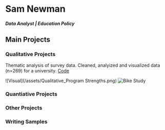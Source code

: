 # Sam Newman

##### Data Analyst | Education Policy 

## Main Projects 
### Qualitative Projects 
Thematic analysis of survey data. Cleaned, analyized and visualized data (n=269) for a university. 
[Code](https://github.com/samuelnewman03/Portfolio-Projects/blob/main/Qualitative%20Project_Program%20Strengths.Rmd)

![Visual](/assets/Qualitative_Program Strengths.png) 
![Bike Study](/assets/img/bike_study.jpeg)

### Quantiative Projects 

### Other Projects 

### Writing Samples 
